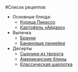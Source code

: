 #Список рецептов:

- Основные блюда:
	- [Курица Пикассо](picasso_chicken.md)
	- [Картофель «Айдахо»](aidaho.md)
- Выпечка	
	- [Брауни](brownie.md) 
	- [Банановые панкейки](banana.md)
- Десерты
	- [Сырники из творога](cheese_pancakes.md)
	- [Американские блины](american_pancakes.md)
	- [Классическая шарлотка](classic_charlotte.md)
